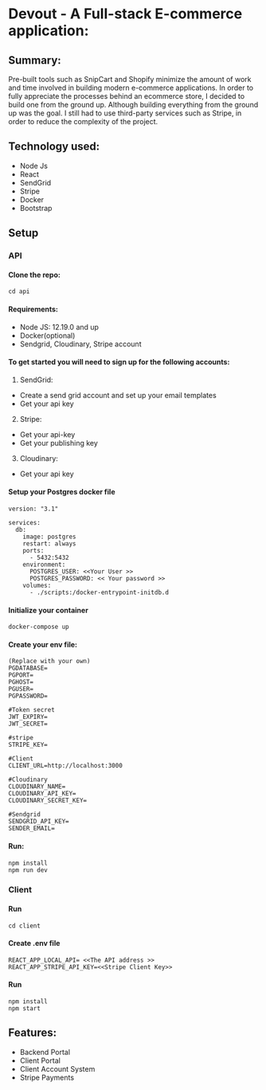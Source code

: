 # Devout - A Full-stack E-commerce application:

## Summary: 
Pre-built tools such as SnipCart and Shopify minimize the amount of work and time involved in building modern e-commerce applications. In order to fully appreciate the processes behind an ecommerce store, I decided to build one from the ground up. Although building everything from the ground up was the goal. I still had to use third-party services such as Stripe, in order to reduce the complexity of the project.

## Technology used:
- Node Js
- React
- SendGrid 
- Stripe
- Docker 
- Bootstrap


## Setup

### API
#### Clone the repo: 
```
cd api 
```

#### Requirements:
- Node JS: 12.19.0 and up
- Docker(optional)
- Sendgrid, Cloudinary, Stripe account

#### To get started you will need to sign up for the following accounts: 

1. SendGrid: 
 - Create a send grid account and set up your email templates
 - Get your api key

2. Stripe:
 - Get your api-key
 - Get your publishing key

3. Cloudinary: 
 - Get your api key

#### Setup your Postgres docker file
```
version: "3.1"
 
services:
  db:
    image: postgres
    restart: always
    ports:
      - 5432:5432
    environment:
      POSTGRES_USER: <<Your User >>
      POSTGRES_PASSWORD: << Your password >>
    volumes:
      - ./scripts:/docker-entrypoint-initdb.d
 ```



 
#### Initialize your container
```
docker-compose up 
```

#### Create your env file:
```
(Replace with your own)
PGDATABASE=
PGPORT=
PGHOST=
PGUSER=
PGPASSWORD=

#Token secret
JWT_EXPIRY=
JWT_SECRET=

#stripe
STRIPE_KEY=

#Client
CLIENT_URL=http://localhost:3000

#Cloudinary
CLOUDINARY_NAME=
CLOUDINARY_API_KEY=
CLOUDINARY_SECRET_KEY=

#Sendgrid 
SENDGRID_API_KEY=
SENDER_EMAIL=
```
#### Run:
```
npm install 
npm run dev
```
### Client

#### Run
```
cd client
```

#### Create .env file
```
REACT_APP_LOCAL_API= <<The API address >>
REACT_APP_STRIPE_API_KEY=<<Stripe Client Key>>
```

#### Run
``` 
npm install
npm start
```

## Features: 

- Backend Portal 
- Client Portal 
- Client Account System 
- Stripe Payments


